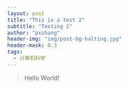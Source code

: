 ```yaml
---
layout: post
title: "This is a test 2"
subtitle: "Testing 2"
author: "pxzhang"
header-img: "img/post-bg-halting.jpg"
header-mask: 0.3
tags:
  - 计算机科学
---
```


> Hello World!
